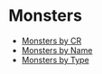 # Monsters

* [Monsters by CR](/gamemaster_rules/monsters_by_cr/)
* [Monsters by Name](/gamemaster_rules/monsters_by_name/)
* [Monsters by Type](/gamemaster_rules/monsters_by_type)